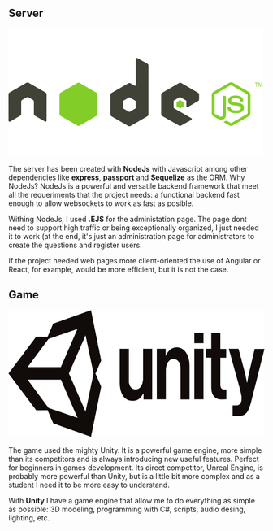 ## Server

<img src="/documentation/Images/NodeJs.png" width="500" height="250">

The server has been created with **NodeJs** with Javascript among other dependencies like **express**, **passport** and **Sequelize** as the ORM. Why NodeJs? 
NodeJs is a powerful and versatile backend framework that meet all the requeriments that the project needs: a functional backend fast enough to allow websockets to work as fast
as posible. 

Withing NodeJs, I used **.EJS** for the administation page. The page dont need to support high traffic or being exceptionally organized, I just needed it to work (at the end, it's just
an administration page for administrators to create the questions and register users. 

If the project needed web pages more client-oriented the use of Angular or React, for example, would be more efficient, but it is not the case.

## Game

<img src="/documentation/Images/Unity.png" width="700" height="250">

The game used the mighty Unity. It is a powerful game engine, more simple than its competitors and is always introducing new useful features. Perfect for beginners in games development.
Its direct competitor, Unreal Engine, is probably more powerful than Unity, but is a little bit more complex and as a student I need it to be more easy to understand.

With **Unity** I have a game engine that allow me to do everything as simple as possible: 3D modeling, programming with C#, scripts, audio desing, lighting, etc.
